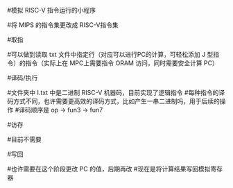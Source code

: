 #模拟 RISC-V 指令运行的小程序

#将 MIPS 的指令集更改成 RISC-V指令集

#取指

#可以做到读取 txt 文件中指定行（对应可以进行PC的计算，可轻松添加 J 型指令）的指令（实际上在 MPC上需要指令 ORAM 访问，同时需要安全计算 PC）


#译码/执行

#文件夹中 I.txt 中是二进制 RISC-V 机器码，目前实现了逻辑指令
#每种指令的译码方式不同，也许需要更高效的译码方式，比如产生一串二进制吗，用于后续的操作
#译码顺序是 op -> fun3 -> fun7


#访存

#目前不需要


#写回

#也许需要在这个阶段更改 PC 的值，后期再改
#现在是将计算结果写回模拟寄存器


